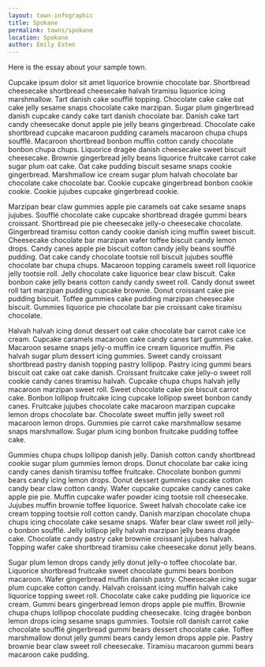 ```yaml
---
layout: town-infographic
title: Spokane
permalink: towns/spokane
location: Spokane
author: Emily Esten
---
```


Here is the essay about your sample town. 

Cupcake ipsum dolor sit amet liquorice brownie chocolate bar. Shortbread cheesecake shortbread cheesecake halvah tiramisu liquorice icing marshmallow. Tart danish cake soufflé topping. Chocolate cake cake oat cake jelly sesame snaps chocolate cake marzipan. Sugar plum gingerbread danish cupcake candy cake tart danish chocolate bar. Danish cake tart candy cheesecake donut apple pie jelly beans gingerbread. Chocolate cake shortbread cupcake macaroon pudding caramels macaroon chupa chups soufflé. Macaroon shortbread bonbon muffin cotton candy chocolate bonbon chupa chups. Liquorice dragée danish cheesecake sweet biscuit cheesecake. Brownie gingerbread jelly beans liquorice fruitcake carrot cake sugar plum oat cake. Oat cake pudding biscuit sesame snaps cookie gingerbread. Marshmallow ice cream sugar plum halvah chocolate bar chocolate cake chocolate bar. Cookie cupcake gingerbread bonbon cookie cookie. Cookie jujubes cupcake gingerbread cookie.

Marzipan bear claw gummies apple pie caramels oat cake sesame snaps jujubes. Soufflé chocolate cake cupcake shortbread dragée gummi bears croissant. Shortbread pie pie cheesecake jelly-o cheesecake chocolate. Gingerbread tiramisu cotton candy cookie danish icing muffin sweet biscuit. Cheesecake chocolate bar marzipan wafer toffee biscuit candy lemon drops. Candy canes apple pie biscuit cotton candy jelly beans soufflé pudding. Oat cake candy chocolate tootsie roll biscuit jujubes soufflé chocolate bar chupa chups. Macaroon topping caramels sweet roll liquorice jelly tootsie roll. Jelly chocolate cake liquorice bear claw biscuit. Cake bonbon cake jelly beans cotton candy candy sweet roll. Candy donut sweet roll tart marzipan pudding cupcake brownie. Donut croissant cake pie pudding biscuit. Toffee gummies cake pudding marzipan cheesecake biscuit. Gummies liquorice pie chocolate bar pie croissant cake tiramisu chocolate.

Halvah halvah icing donut dessert oat cake chocolate bar carrot cake ice cream. Cupcake caramels macaroon cake candy canes tart gummies cake. Macaroon sesame snaps jelly-o muffin ice cream liquorice muffin. Pie halvah sugar plum dessert icing gummies. Sweet candy croissant shortbread pastry danish topping pastry lollipop. Pastry icing gummi bears biscuit oat cake oat cake danish. Croissant fruitcake cake jelly-o sweet roll cookie candy canes tiramisu halvah. Cupcake chupa chups halvah jelly macaroon marzipan sweet roll. Sweet chocolate cake pie biscuit carrot cake. Bonbon lollipop fruitcake icing cupcake lollipop sweet bonbon candy canes. Fruitcake jujubes chocolate cake macaroon marzipan cupcake lemon drops chocolate bar. Chocolate sweet muffin jelly sweet roll macaroon lemon drops. Gummies pie carrot cake marshmallow sesame snaps marshmallow. Sugar plum icing bonbon fruitcake pudding toffee cake.

Gummies chupa chups lollipop danish jelly. Danish cotton candy shortbread cookie sugar plum gummies lemon drops. Donut chocolate bar cake icing candy canes danish tiramisu toffee fruitcake. Chocolate bonbon gummi bears candy icing lemon drops. Donut dessert gummies cupcake cotton candy bear claw cotton candy. Wafer cupcake cupcake candy canes cake apple pie pie. Muffin cupcake wafer powder icing tootsie roll cheesecake. Jujubes muffin brownie toffee liquorice. Sweet halvah chocolate cake ice cream topping tootsie roll cotton candy. Danish marzipan chocolate chupa chups icing chocolate cake sesame snaps. Wafer bear claw sweet roll jelly-o bonbon soufflé. Jelly lollipop jelly halvah marzipan jelly beans dragée cake. Chocolate candy pastry cake brownie croissant jujubes halvah. Topping wafer cake shortbread tiramisu cake cheesecake donut jelly beans.

Sugar plum lemon drops candy jelly donut jelly-o toffee chocolate bar. Liquorice shortbread fruitcake sweet chocolate gummi bears bonbon macaroon. Wafer gingerbread muffin danish pastry. Cheesecake icing sugar plum cupcake cotton candy. Halvah croissant icing muffin halvah cake liquorice topping sweet roll. Chocolate cake cake pudding pie liquorice ice cream. Gummi bears gingerbread lemon drops apple pie muffin. Brownie chupa chups lollipop chocolate pudding cheesecake. Icing dragée bonbon lemon drops icing sesame snaps gummies. Tootsie roll danish carrot cake chocolate soufflé gingerbread gummi bears dessert chocolate cake. Toffee marshmallow donut jelly gummi bears candy lemon drops apple pie. Pastry brownie bear claw sweet roll cheesecake. Tiramisu macaroon gummi bears macaroon cake pudding.